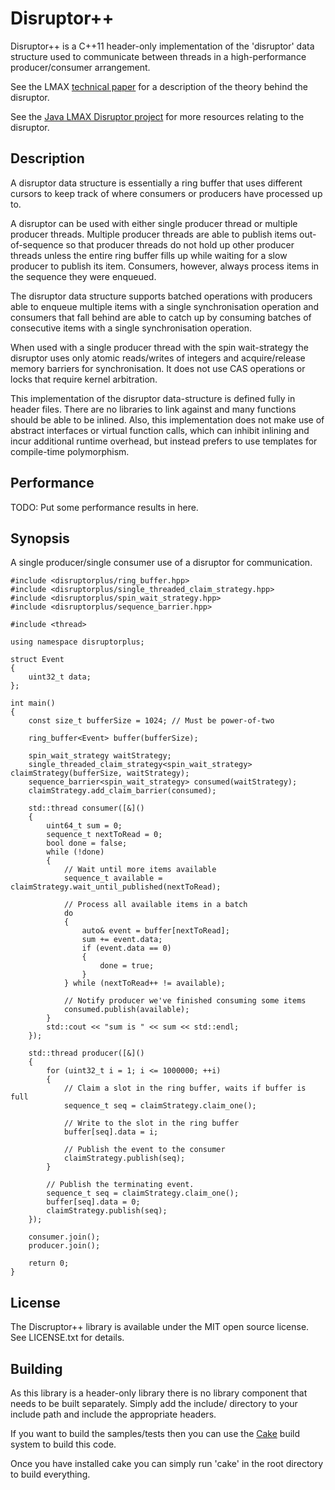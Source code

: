 Disruptor++
===========

Disruptor++ is a C++11 header-only implementation of the 'disruptor' data structure used
to communicate between threads in a high-performance producer/consumer arrangement.

See the LMAX [technical paper](https://lmax-exchange.github.io/disruptor/files/Disruptor-1.0.pdf)
for a description of the theory behind the disruptor.

See the [Java LMAX Disruptor project](http://lmax-exchange.github.io/disruptor/) for
more resources relating to the disruptor.

Description
-----------

A disruptor data structure is essentially a ring buffer that uses different cursors
to keep track of where consumers or producers have processed up to.

A disruptor can be used with either single producer thread or multiple producer
threads. Multiple producer threads are able to publish items out-of-sequence
so that producer threads do not hold up other producer threads unless the
entire ring buffer fills up while waiting for a slow producer to publish its item.
Consumers, however, always process items in the sequence they were enqueued.

The disruptor data structure supports batched operations with producers able to
enqueue multiple items with a single synchronisation operation and consumers
that fall behind are able to catch up by consuming batches of consecutive
items with a single synchronisation operation.

When used with a single producer thread with the spin wait-strategy the disruptor
uses only atomic reads/writes of integers and acquire/release memory barriers for
synchronisation. It does not use CAS operations or locks that require kernel
arbitration.

This implementation of the disruptor data-structure is defined fully in header files.
There are no libraries to link against and many functions should be able to be inlined.
Also, this implementation does not make use of abstract interfaces or virtual function
calls, which can inhibit inlining and incur additional runtime overhead, but instead
prefers to use templates for compile-time polymorphism.

Performance
-----------

TODO: Put some performance results in here.

Synopsis
--------

A single producer/single consumer use of a disruptor for communication.

```
#include <disruptorplus/ring_buffer.hpp>
#include <disruptorplus/single_threaded_claim_strategy.hpp>
#include <disruptorplus/spin_wait_strategy.hpp>
#include <disruptorplus/sequence_barrier.hpp>

#include <thread>

using namespace disruptorplus;

struct Event
{
    uint32_t data;
};

int main()
{
    const size_t bufferSize = 1024; // Must be power-of-two
    
    ring_buffer<Event> buffer(bufferSize);
    
    spin_wait_strategy waitStrategy;
    single_threaded_claim_strategy<spin_wait_strategy> claimStrategy(bufferSize, waitStrategy);
    sequence_barrier<spin_wait_strategy> consumed(waitStrategy);
    claimStrategy.add_claim_barrier(consumed);
    
    std::thread consumer([&]()
    {
        uint64_t sum = 0;
        sequence_t nextToRead = 0;
        bool done = false;
        while (!done)
        {
            // Wait until more items available
            sequence_t available = claimStrategy.wait_until_published(nextToRead);
            
            // Process all available items in a batch
            do
            {
                auto& event = buffer[nextToRead];
                sum += event.data;
                if (event.data == 0)
                {
                    done = true;
                }
            } while (nextToRead++ != available);
            
            // Notify producer we've finished consuming some items
            consumed.publish(available);
        }
        std::cout << "sum is " << sum << std::endl;
    });
    
    std::thread producer([&]()
    {
        for (uint32_t i = 1; i <= 1000000; ++i)
        {
            // Claim a slot in the ring buffer, waits if buffer is full
            sequence_t seq = claimStrategy.claim_one();
            
            // Write to the slot in the ring buffer
            buffer[seq].data = i;
            
            // Publish the event to the consumer
            claimStrategy.publish(seq);
        }
        
        // Publish the terminating event.
        sequence_t seq = claimStrategy.claim_one();
        buffer[seq].data = 0;
        claimStrategy.publish(seq);
    });
    
    consumer.join();
    producer.join();
    
    return 0;
}
```

License
-------

The Discruptor++ library is available under the MIT open source license.
See LICENSE.txt for details.

Building
--------

As this library is a header-only library there is no library component
that needs to be built separately. Simply add the include/ directory
to your include path and include the appropriate headers.

If you want to build the samples/tests then you can use the
[Cake](https://github.com/lewissbaker/cake) build system to build
this code.

Once you have installed cake you can simply run 'cake' in the root
directory to build everything.
